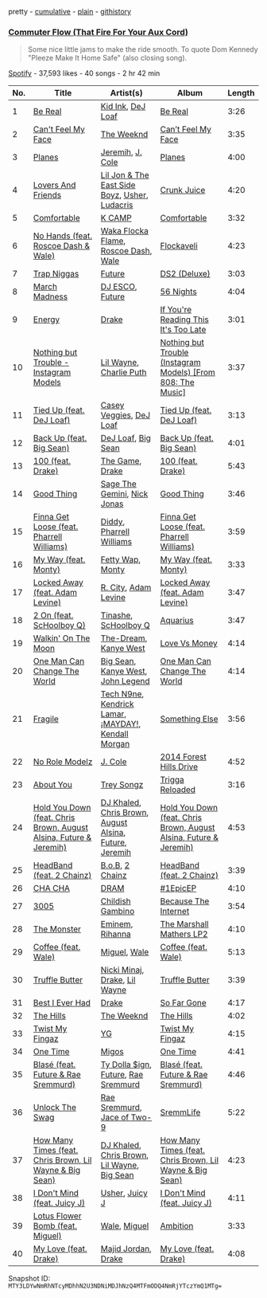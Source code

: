 pretty - [cumulative](/playlists/cumulative/5wPUMOWXlhmk9XmGO4RtKz.md) - [plain](/playlists/plain/5wPUMOWXlhmk9XmGO4RtKz) - [githistory](https://github.githistory.xyz/mackorone/spotify-playlist-archive/blob/main/playlists/plain/5wPUMOWXlhmk9XmGO4RtKz)

### [Commuter Flow \(That Fire For Your Aux Cord\)](https://open.spotify.com/playlist/5wPUMOWXlhmk9XmGO4RtKz)

> Some nice little jams to make the ride smooth\. To quote Dom Kennedy &quot;Pleeze Make It Home Safe&quot; \(also closing song\).

[Spotify](https://open.spotify.com/user/spotify) - 37,593 likes - 40 songs - 2 hr 42 min

| No. | Title | Artist(s) | Album | Length |
|---|---|---|---|---|
| 1 | [Be Real](https://open.spotify.com/track/2aYzt5nE3tBUMahasMUoOl) | [Kid Ink](https://open.spotify.com/artist/6KZDXtSj0SzGOV705nNeh3), [DeJ Loaf](https://open.spotify.com/artist/7kFfY4UjNdNyaeUgLIEbIF) | [Be Real](https://open.spotify.com/album/0tWUzJow4pNAyHWbubBiHw) | 3:26 |
| 2 | [Can't Feel My Face](https://open.spotify.com/track/6FXNfYIY6iEeCKuIeSYWgg) | [The Weeknd](https://open.spotify.com/artist/1Xyo4u8uXC1ZmMpatF05PJ) | [Can’t Feel My Face](https://open.spotify.com/album/2SNSXzdTfoGk3XTpD5DAi9) | 3:35 |
| 3 | [Planes](https://open.spotify.com/track/75rDNLl8v6qVYHXGzfHv4c) | [Jeremih](https://open.spotify.com/artist/3KV3p5EY4AvKxOlhGHORLg), [J\. Cole](https://open.spotify.com/artist/6l3HvQ5sa6mXTsMTB19rO5) | [Planes](https://open.spotify.com/album/7933ErDTkyYNI4WawBldBi) | 4:00 |
| 4 | [Lovers And Friends](https://open.spotify.com/track/41PWz0hAiU9FqsmjR9Wh62) | [Lil Jon & The East Side Boyz](https://open.spotify.com/artist/3ciRvbBIVz9fBoPbtSYq4x), [Usher](https://open.spotify.com/artist/23zg3TcAtWQy7J6upgbUnj), [Ludacris](https://open.spotify.com/artist/3ipn9JLAPI5GUEo4y4jcoi) | [Crunk Juice](https://open.spotify.com/album/0hk2hXNB5d65F400dhcdcV) | 4:20 |
| 5 | [Comfortable](https://open.spotify.com/track/4a3Bfx9Q48VjXddJgJmfzw) | [K CAMP](https://open.spotify.com/artist/5bgfj5zUoWpyeVatGDjn6H) | [Comfortable](https://open.spotify.com/album/3ut5J1m07kSje7X0ld1eYB) | 3:32 |
| 6 | [No Hands \(feat\. Roscoe Dash & Wale\)](https://open.spotify.com/track/03tqyYWC9Um2ZqU0ZN849H) | [Waka Flocka Flame](https://open.spotify.com/artist/6f4XkbvYlXMH0QgVRzW0sM), [Roscoe Dash](https://open.spotify.com/artist/0bfX8pF8kuHNCs57Ms4jZb), [Wale](https://open.spotify.com/artist/67nwj3Y5sZQLl72VNUHEYE) | [Flockaveli](https://open.spotify.com/album/6MQtWELG7aRX7CkAzQ6nLM) | 4:23 |
| 7 | [Trap Niggas](https://open.spotify.com/track/6elNeXUhiuHPD9hH5rocQi) | [Future](https://open.spotify.com/artist/1RyvyyTE3xzB2ZywiAwp0i) | [DS2 \(Deluxe\)](https://open.spotify.com/album/0fUy6IdLHDpGNwavIlhEsl) | 3:03 |
| 8 | [March Madness](https://open.spotify.com/track/3gRr7XB6MERbGvzkH9RLZu) | [DJ ESCO](https://open.spotify.com/artist/2J0JN7EFN10G1Tty6hX0AN), [Future](https://open.spotify.com/artist/1RyvyyTE3xzB2ZywiAwp0i) | [56 Nights](https://open.spotify.com/album/7bAX1gKZb0y9Vm4B6wkS3w) | 4:04 |
| 9 | [Energy](https://open.spotify.com/track/79XrkTOfV1AqySNjVlygpW) | [Drake](https://open.spotify.com/artist/3TVXtAsR1Inumwj472S9r4) | [If You're Reading This It's Too Late](https://open.spotify.com/album/0ptlfJfwGTy0Yvrk14JK1I) | 3:01 |
| 10 | [Nothing but Trouble \- Instagram Models](https://open.spotify.com/track/7rdjfrTBMNt3KaaGvSv3YG) | [Lil Wayne](https://open.spotify.com/artist/55Aa2cqylxrFIXC767Z865), [Charlie Puth](https://open.spotify.com/artist/6VuMaDnrHyPL1p4EHjYLi7) | [Nothing but Trouble \(Instagram Models\) \[From 808: The Music\]](https://open.spotify.com/album/11e5zCxCAmhFTG5nnnZibS) | 3:37 |
| 11 | [Tied Up \(feat\. DeJ Loaf\)](https://open.spotify.com/track/1uIjsJMh5wiWJ3K71eshdr) | [Casey Veggies](https://open.spotify.com/artist/0uFc6StTmJBvdHPZFDkdJy), [DeJ Loaf](https://open.spotify.com/artist/7kFfY4UjNdNyaeUgLIEbIF) | [Tied Up \(feat\. DeJ Loaf\)](https://open.spotify.com/album/67hIR9UEmLeugp5NzdVPug) | 3:13 |
| 12 | [Back Up \(feat\. Big Sean\)](https://open.spotify.com/track/5zBqPjh3vfttJScml99szD) | [DeJ Loaf](https://open.spotify.com/artist/7kFfY4UjNdNyaeUgLIEbIF), [Big Sean](https://open.spotify.com/artist/0c173mlxpT3dSFRgMO8XPh) | [Back Up \(feat\. Big Sean\)](https://open.spotify.com/album/2iddYIK2mKu5DSpIGZCuAC) | 4:01 |
| 13 | [100 \(feat\. Drake\)](https://open.spotify.com/track/1hZ13x9jzNpcSXd6hWtqsw) | [The Game](https://open.spotify.com/artist/0NbfKEOTQCcwd6o7wSDOHI), [Drake](https://open.spotify.com/artist/3TVXtAsR1Inumwj472S9r4) | [100 \(feat\. Drake\)](https://open.spotify.com/album/28p2PovJC3eJ40qk5MeAAK) | 5:43 |
| 14 | [Good Thing](https://open.spotify.com/track/6nwGzLCRMyD8FbUk4tIzH3) | [Sage The Gemini](https://open.spotify.com/artist/6d47Z08T4snK50HgTEHo5Z), [Nick Jonas](https://open.spotify.com/artist/4Rxn7Im3LGfyRkY2FlHhWi) | [Good Thing](https://open.spotify.com/album/7I2NGYMQ5BDUy9QaShfNIw) | 3:46 |
| 15 | [Finna Get Loose \(feat\. Pharrell Williams\)](https://open.spotify.com/track/2xRZZn6H6Hl8I3x4SinztH) | [Diddy](https://open.spotify.com/artist/59wfkuBoNyhDMQGCljbUbA), [Pharrell Williams](https://open.spotify.com/artist/2RdwBSPQiwcmiDo9kixcl8) | [Finna Get Loose \(feat\. Pharrell Williams\)](https://open.spotify.com/album/3xvh02DkHN35Wbfcl5yJje) | 3:59 |
| 16 | [My Way \(feat\. Monty\)](https://open.spotify.com/track/7zpZQzTwWBN0eOsmb4WPH3) | [Fetty Wap](https://open.spotify.com/artist/6PXS4YHDkKvl1wkIl4V8DL), [Monty](https://open.spotify.com/artist/1Wnfj5qZsp8nPsGBBRRa4W) | [My Way \(feat\. Monty\)](https://open.spotify.com/album/2gMravky8u8fFJ6FWQPWgr) | 3:33 |
| 17 | [Locked Away \(feat\. Adam Levine\)](https://open.spotify.com/track/0sQLhT32E9ZG2zn5iYR6nN) | [R\. City](https://open.spotify.com/artist/4TH4BHy0LdBi3dpBW4P2UX), [Adam Levine](https://open.spotify.com/artist/4bYPcJP5jwMhSivRcqie2n) | [Locked Away \(feat\. Adam Levine\)](https://open.spotify.com/album/0iGMQyIMXpYm0N5IcRVq4Z) | 3:47 |
| 18 | [2 On \(feat\. ScHoolboy Q\)](https://open.spotify.com/track/3jVtllWS5CFFWLQng8sKsr) | [Tinashe](https://open.spotify.com/artist/0NIIxcxNHmOoyBx03SfTCD), [ScHoolboy Q](https://open.spotify.com/artist/5IcR3N7QB1j6KBL8eImZ8m) | [Aquarius](https://open.spotify.com/album/6zXUDBGLbrB9Kgkw2Y3F7L) | 3:47 |
| 19 | [Walkin' On The Moon](https://open.spotify.com/track/4mIwoDxYxRJ2off7985qJC) | [The\-Dream](https://open.spotify.com/artist/1W3FSF1BLpY3hlVIgvenLz), [Kanye West](https://open.spotify.com/artist/5K4W6rqBFWDnAN6FQUkS6x) | [Love Vs Money](https://open.spotify.com/album/3mNAV7P7KJzBxmrWfjtocw) | 4:14 |
| 20 | [One Man Can Change The World](https://open.spotify.com/track/18D76X9ZPtxGuzPl3PjZgt) | [Big Sean](https://open.spotify.com/artist/0c173mlxpT3dSFRgMO8XPh), [Kanye West](https://open.spotify.com/artist/5K4W6rqBFWDnAN6FQUkS6x), [John Legend](https://open.spotify.com/artist/5y2Xq6xcjJb2jVM54GHK3t) | [One Man Can Change The World](https://open.spotify.com/album/3hVYeN5FHqH52v2TvqNjDT) | 4:14 |
| 21 | [Fragile](https://open.spotify.com/track/7L3YDa0Fd8pmzpAyu6EKOS) | [Tech N9ne](https://open.spotify.com/artist/6UBA15slIuadJ8h2lPRPos), [Kendrick Lamar](https://open.spotify.com/artist/2YZyLoL8N0Wb9xBt1NhZWg), [¡MAYDAY!](https://open.spotify.com/artist/71WhWdsVNTLxsnfe8M3Peh), [Kendall Morgan](https://open.spotify.com/artist/31T99HEreO5nDrKT4H84Gl) | [Something Else](https://open.spotify.com/album/0V2ApMkgurWGcF0sc0u17w) | 3:56 |
| 22 | [No Role Modelz](https://open.spotify.com/track/62vpWI1CHwFy7tMIcSStl8) | [J\. Cole](https://open.spotify.com/artist/6l3HvQ5sa6mXTsMTB19rO5) | [2014 Forest Hills Drive](https://open.spotify.com/album/7viNUmZZ8ztn2UB4XB3jIL) | 4:52 |
| 23 | [About You](https://open.spotify.com/track/2ssYQKMqVUkoQgi02PmDPB) | [Trey Songz](https://open.spotify.com/artist/2iojnBLj0qIMiKPvVhLnsH) | [Trigga Reloaded](https://open.spotify.com/album/3pKTKC0AAe3yTcXQLzvpSW) | 3:16 |
| 24 | [Hold You Down \(feat\. Chris Brown, August Alsina, Future & Jeremih\)](https://open.spotify.com/track/6WuWixseD1tNX1qfzaY0bk) | [DJ Khaled](https://open.spotify.com/artist/0QHgL1lAIqAw0HtD7YldmP), [Chris Brown](https://open.spotify.com/artist/7bXgB6jMjp9ATFy66eO08Z), [August Alsina](https://open.spotify.com/artist/19Fi1Rj7kk8kyiwxpXy3yM), [Future](https://open.spotify.com/artist/1RyvyyTE3xzB2ZywiAwp0i), [Jeremih](https://open.spotify.com/artist/3KV3p5EY4AvKxOlhGHORLg) | [Hold You Down \(feat\. Chris Brown, August Alsina, Future & Jeremih\)](https://open.spotify.com/album/1lqVNlqaXkULPn4KZLgN3C) | 4:53 |
| 25 | [HeadBand \(feat\. 2 Chainz\)](https://open.spotify.com/track/6gf1xlPETW9CwjsdnUzW3g) | [B.o.B](https://open.spotify.com/artist/5ndkK3dpZLKtBklKjxNQwT), [2 Chainz](https://open.spotify.com/artist/17lzZA2AlOHwCwFALHttmp) | [HeadBand \(feat\. 2 Chainz\)](https://open.spotify.com/album/07UOxI5w8mncLUE0LLl5DR) | 3:39 |
| 26 | [CHA CHA](https://open.spotify.com/track/44Xgp13T5ab99beJ0edP6b) | [DRAM](https://open.spotify.com/artist/5M0lbkGluOPXLeFjApw8r8) | [\#1EpicEP](https://open.spotify.com/album/2ulZfOND4JRQiNxK0wki4z) | 4:10 |
| 27 | [3005](https://open.spotify.com/track/3Z2sglqDj1rDRMF5x0Sz2R) | [Childish Gambino](https://open.spotify.com/artist/73sIBHcqh3Z3NyqHKZ7FOL) | [Because The Internet](https://open.spotify.com/album/0zi2TaQkYxfXIBvl2yTjQJ) | 3:54 |
| 28 | [The Monster](https://open.spotify.com/track/48RrDBpOSSl1aLVCalGl5C) | [Eminem](https://open.spotify.com/artist/7dGJo4pcD2V6oG8kP0tJRR), [Rihanna](https://open.spotify.com/artist/5pKCCKE2ajJHZ9KAiaK11H) | [The Marshall Mathers LP2](https://open.spotify.com/album/3vOgbDjgsZBAPwV2M3bNOj) | 4:10 |
| 29 | [Coffee \(feat\. Wale\)](https://open.spotify.com/track/3K2YM0zZwJMjQrzMqpkOSQ) | [Miguel](https://open.spotify.com/artist/360IAlyVv4PCEVjgyMZrxK), [Wale](https://open.spotify.com/artist/67nwj3Y5sZQLl72VNUHEYE) | [Coffee \(feat\. Wale\)](https://open.spotify.com/album/0bW3122VOUglAPVVSiJ3Xx) | 5:13 |
| 30 | [Truffle Butter](https://open.spotify.com/track/3keUgTGEoZJt0QkzTB6kHg) | [Nicki Minaj](https://open.spotify.com/artist/0hCNtLu0JehylgoiP8L4Gh), [Drake](https://open.spotify.com/artist/3TVXtAsR1Inumwj472S9r4), [Lil Wayne](https://open.spotify.com/artist/55Aa2cqylxrFIXC767Z865) | [Truffle Butter](https://open.spotify.com/album/0cg0JTyl731GnvVS1MyYjj) | 3:39 |
| 31 | [Best I Ever Had](https://open.spotify.com/track/3fyMH1t6UPeR5croea9PrR) | [Drake](https://open.spotify.com/artist/3TVXtAsR1Inumwj472S9r4) | [So Far Gone](https://open.spotify.com/album/61NNWRxokNUQx0aYysBL76) | 4:17 |
| 32 | [The Hills](https://open.spotify.com/track/2HNcNd5RPZ7DSRNbIl6JsP) | [The Weeknd](https://open.spotify.com/artist/1Xyo4u8uXC1ZmMpatF05PJ) | [The Hills](https://open.spotify.com/album/4FWe1I8h8wcsMtFO3FypV9) | 4:02 |
| 33 | [Twist My Fingaz](https://open.spotify.com/track/0BkdwVXuqAcwkG4pCjGhln) | [YG](https://open.spotify.com/artist/0A0FS04o6zMoto8OKPsDwY) | [Twist My Fingaz](https://open.spotify.com/album/2HSf8Ni4RGA0b0PntIT8Pp) | 4:15 |
| 34 | [One Time](https://open.spotify.com/track/4HxT6Vro8dsBoNMB3VZmfO) | [Migos](https://open.spotify.com/artist/6oMuImdp5ZcFhWP0ESe6mG) | [One Time](https://open.spotify.com/album/0XwmvJ9etvXTXN6Kanm3Eb) | 4:41 |
| 35 | [Blasé \(feat\. Future & Rae Sremmurd\)](https://open.spotify.com/track/3nW6HqoWdzpdz2oAzkHEoV) | [Ty Dolla $ign](https://open.spotify.com/artist/7c0XG5cIJTrrAgEC3ULPiq), [Future](https://open.spotify.com/artist/1RyvyyTE3xzB2ZywiAwp0i), [Rae Sremmurd](https://open.spotify.com/artist/7iZtZyCzp3LItcw1wtPI3D) | [Blasé \(feat\. Future & Rae Sremmurd\)](https://open.spotify.com/album/5ldRgI299TdXpk14v9uUJS) | 4:46 |
| 36 | [Unlock The Swag](https://open.spotify.com/track/4sAyDtswbHLWyFJgUMt8hu) | [Rae Sremmurd](https://open.spotify.com/artist/7iZtZyCzp3LItcw1wtPI3D), [Jace of Two\-9](https://open.spotify.com/artist/3ZC37cLCAetsWdXQFRJVcG) | [SremmLife](https://open.spotify.com/album/6eDx949ONWDCN0O22wFZf7) | 5:22 |
| 37 | [How Many Times \(feat\. Chris Brown, Lil Wayne & Big Sean\)](https://open.spotify.com/track/3uqez7AQId9NZ15UF9QW9M) | [DJ Khaled](https://open.spotify.com/artist/0QHgL1lAIqAw0HtD7YldmP), [Chris Brown](https://open.spotify.com/artist/7bXgB6jMjp9ATFy66eO08Z), [Lil Wayne](https://open.spotify.com/artist/55Aa2cqylxrFIXC767Z865), [Big Sean](https://open.spotify.com/artist/0c173mlxpT3dSFRgMO8XPh) | [How Many Times \(feat\. Chris Brown, Lil Wayne & Big Sean\)](https://open.spotify.com/album/1sGnLtVEuNdyDEE4w5XT8x) | 4:23 |
| 38 | [I Don't Mind \(feat\. Juicy J\)](https://open.spotify.com/track/7aXuop4Qambx5Oi3ynsKQr) | [Usher](https://open.spotify.com/artist/23zg3TcAtWQy7J6upgbUnj), [Juicy J](https://open.spotify.com/artist/5gCRApTajqwbnHHPbr2Fpi) | [I Don't Mind \(feat\. Juicy J\)](https://open.spotify.com/album/5BAqg5IJQ7XFKfdoCiOlJw) | 4:11 |
| 39 | [Lotus Flower Bomb \(feat\. Miguel\)](https://open.spotify.com/track/3MAgQuClHcAV8E9CbeBS6f) | [Wale](https://open.spotify.com/artist/67nwj3Y5sZQLl72VNUHEYE), [Miguel](https://open.spotify.com/artist/360IAlyVv4PCEVjgyMZrxK) | [Ambition](https://open.spotify.com/album/0jCVC8ndYYOooEY2YTO1l6) | 3:33 |
| 40 | [My Love \(feat\. Drake\)](https://open.spotify.com/track/0EUIyt95ZhgeXKMbKSa92q) | [Majid Jordan](https://open.spotify.com/artist/4HzKw8XcD0piJmDrrPRCYk), [Drake](https://open.spotify.com/artist/3TVXtAsR1Inumwj472S9r4) | [My Love \(feat\. Drake\)](https://open.spotify.com/album/5vbBGw32GC0W9uiEpTPvsT) | 4:08 |

Snapshot ID: `MTY3LDYwNmRhNTcyMDhhN2U3NDNiMDJhNzQ4MTFmODQ4NmRjYTczYmQ1MTg=`
